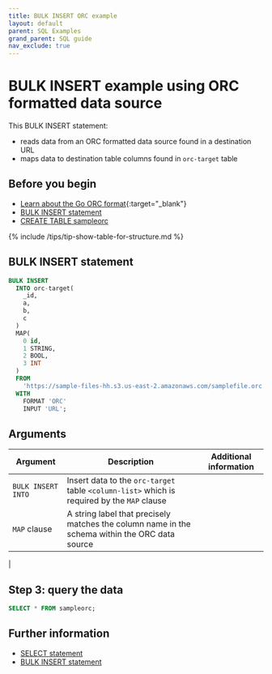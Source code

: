 ```yaml
---
title: BULK INSERT ORC example
layout: default
parent: SQL Examples
grand_parent: SQL guide
nav_exclude: true
---
```


# BULK INSERT example using ORC formatted data source

This BULK INSERT statement:
* reads data from an ORC formatted data source found in a destination URL
* maps data to destination table columns found in `orc-target` table

## Before you begin
* [Learn about the Go ORC format](https://pkg.go.dev/github.com/scritchley/orc){:target="_blank"}
* [BULK INSERT statement](/docs/sql-guide/statements/statement-insert-bulk)
* [CREATE TABLE sampleorc](/docs/sql-guide/examples/sql-eg-table/sql-eg-table-create-orc-target)

{% include /tips/tip-show-table-for-structure.md %}

## BULK INSERT statement

```sql
BULK INSERT
  INTO orc-target(
    _id,
    a,
    b,
    c
  )
  MAP(
    0 id,
    1 STRING,
    2 BOOL,
    3 INT
  )
  FROM
    'https://sample-files-hh.s3.us-east-2.amazonaws.com/samplefile.orc'
  WITH
    FORMAT 'ORC'
    INPUT 'URL';
```

## Arguments

| Argument | Description | Additional information |
|---|---|---|
| `BULK INSERT INTO` | Insert data to the `orc-target` table `<column-list>` which is required by the `MAP` clause |  |
| `MAP` clause | A string label that precisely matches the column name in the schema within the ORC data source |  |
|

## Step 3: query the data

```sql
SELECT * FROM sampleorc;
```

## Further information

* [SELECT statement](/docs/sql-guide/statements/statement-select)
* [BULK INSERT statement](/docs/sql-guide/statements/statement-insert-bulk)
